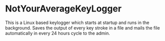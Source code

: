 # NotYourAverageKeyLogger
This is a Linux based keylogger which starts at startup and runs in the background. Saves the output of every key stroke in a file and mails the file automatically in every 24 hours cycle to the admin.

